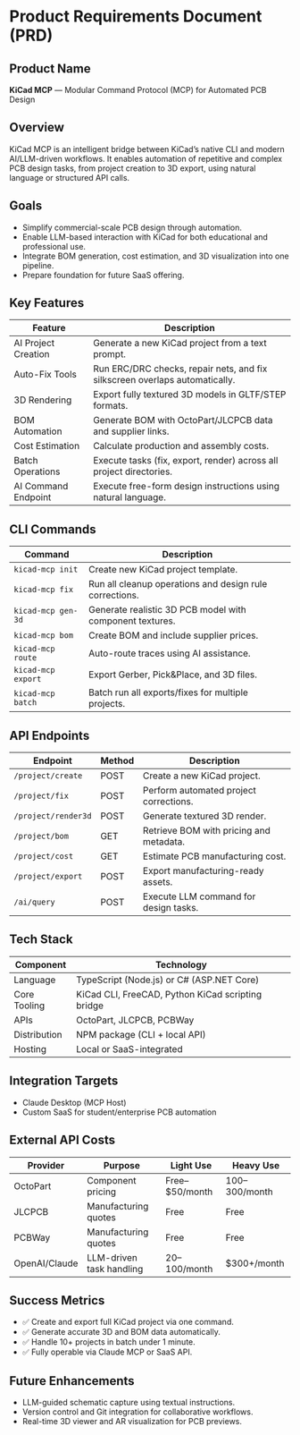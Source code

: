 # Product Requirements Document (PRD)

## Product Name

**KiCad MCP** — Modular Command Protocol (MCP) for Automated PCB Design

## Overview

KiCad MCP is an intelligent bridge between KiCad’s native CLI and modern AI/LLM-driven workflows. It enables automation of repetitive and complex PCB design tasks, from project creation to 3D export, using natural language or structured API calls.

## Goals

- Simplify commercial-scale PCB design through automation.
- Enable LLM-based interaction with KiCad for both educational and professional use.
- Integrate BOM generation, cost estimation, and 3D visualization into one pipeline.
- Prepare foundation for future SaaS offering.

## Key Features

| Feature             | Description                                                                 |
| ------------------- | --------------------------------------------------------------------------- |
| AI Project Creation | Generate a new KiCad project from a text prompt.                            |
| Auto-Fix Tools      | Run ERC/DRC checks, repair nets, and fix silkscreen overlaps automatically. |
| 3D Rendering        | Export fully textured 3D models in GLTF/STEP formats.                       |
| BOM Automation      | Generate BOM with OctoPart/JLCPCB data and supplier links.                  |
| Cost Estimation     | Calculate production and assembly costs.                                    |
| Batch Operations    | Execute tasks (fix, export, render) across all project directories.         |
| AI Command Endpoint | Execute free-form design instructions using natural language.               |

## CLI Commands

| Command            | Description                                              |
| ------------------ | -------------------------------------------------------- |
| `kicad-mcp init`   | Create new KiCad project template.                       |
| `kicad-mcp fix`    | Run all cleanup operations and design rule corrections.  |
| `kicad-mcp gen-3d` | Generate realistic 3D PCB model with component textures. |
| `kicad-mcp bom`    | Create BOM and include supplier prices.                  |
| `kicad-mcp route`  | Auto-route traces using AI assistance.                   |
| `kicad-mcp export` | Export Gerber, Pick&Place, and 3D files.                 |
| `kicad-mcp batch`  | Batch run all exports/fixes for multiple projects.       |

## API Endpoints

| Endpoint            | Method | Description                             |
| ------------------- | ------ | --------------------------------------- |
| `/project/create`   | POST   | Create a new KiCad project.             |
| `/project/fix`      | POST   | Perform automated project corrections.  |
| `/project/render3d` | POST   | Generate textured 3D render.            |
| `/project/bom`      | GET    | Retrieve BOM with pricing and metadata. |
| `/project/cost`     | GET    | Estimate PCB manufacturing cost.        |
| `/project/export`   | POST   | Export manufacturing-ready assets.      |
| `/ai/query`         | POST   | Execute LLM command for design tasks.   |

## Tech Stack

| Component    | Technology                                        |
| ------------ | ------------------------------------------------- |
| Language     | TypeScript (Node.js) or C# (ASP.NET Core)         |
| Core Tooling | KiCad CLI, FreeCAD, Python KiCad scripting bridge |
| APIs         | OctoPart, JLCPCB, PCBWay                          |
| Distribution | NPM package (CLI + local API)                     |
| Hosting      | Local or SaaS-integrated                          |

## Integration Targets

- Claude Desktop (MCP Host)
- Custom SaaS for student/enterprise PCB automation

## External API Costs

| Provider      | Purpose                  | Light Use      | Heavy Use       |
| ------------- | ------------------------ | -------------- | --------------- |
| OctoPart      | Component pricing        | Free–$50/month | $100–$300/month |
| JLCPCB        | Manufacturing quotes     | Free           | Free            |
| PCBWay        | Manufacturing quotes     | Free           | Free            |
| OpenAI/Claude | LLM-driven task handling | $20–$100/month | $300+/month     |

## Success Metrics

- ✅ Create and export full KiCad project via one command.
- ✅ Generate accurate 3D and BOM data automatically.
- ✅ Handle 10+ projects in batch under 1 minute.
- ✅ Fully operable via Claude MCP or SaaS API.

## Future Enhancements

- LLM-guided schematic capture using textual instructions.
- Version control and Git integration for collaborative workflows.
- Real-time 3D viewer and AR visualization for PCB previews.

